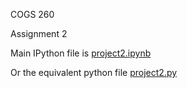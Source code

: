 COGS 260 

Assignment 2

Main IPython file is [project2.ipynb](project2.ipynb)

Or the equivalent python file [project2.py](project2.py)



